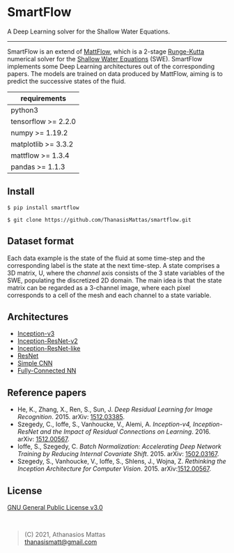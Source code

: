 # SmartFlow

A Deep Learning solver for the Shallow Water Equations.
___

SmartFlow is an extend of [MattFlow], which is a 2-stage [Runge-Kutta] numerical
solver for the [Shallow Water Equations] (SWE). SmartFlow implements some Deep
Learning architectures out of the corresponding papers. The models are trained
on data produced by MattFlow, aiming is to predict the successive states of the
fluid.

| requirements         |
| -------------------- |
| python3              |
| tensorflow >= 2.2.0  |
| numpy >= 1.19.2      |
| matplotlib >= 3.3.2  |
| mattflow >= 1.3.4    |
| pandas >= 1.1.3      |

## Install

```shell
$ pip install smartflow
```

```shell
$ git clone https://github.com/ThanasisMattas/smartflow.git
```

## Dataset format

Each data example is the state of the fluid at some time-step and the
corresponding label is the state at the next time-step. A state comprises a
3D matrix, U, where the *channel* axis consists of the 3 state variables of the
SWE, populating the discretized 2D domain. The main idea is that the state
matrix can be regarded as a 3-channel image, where each pixel corresponds to
a cell of the mesh and each channel to a state variable.

## Architectures

* [Inception-v3]
* [Inception-ResNet-v2]
* [Inception-ResNet-like]
* [ResNet]
* [Simple CNN]
* [Fully-Connected NN]

## Reference papers

* He, K., Zhang, X., Ren, S., Sun, J. *Deep Residual Learning for Image Recognition*. 2015. arXiv: [1512.03385].
* Szegedy, C., Ioffe, S., Vanhoucke, V., Alemi, A. *Inception-v4, Inception-ResNet and the Impact of Residual Connections on Learning*. 2016. arXiv: [1512.00567].
* Ioffe, S., Szegedy, C. *Batch Normalization: Accelerating Deep Network Training by Reducing Internal Covariate Shift*. 2015. arXiv: [1502.03167].
* Szegedy, S., Vanhoucke, V., Ioffe, S., Shlens, J., Wojna, Z. *Rethinking the Inception Architecture for Computer Vision*. 2015. arXiv:[1512.00567].

## License

[GNU General Public License v3.0]

<br />

>(C) 2021, Athanasios Mattas<br />
>thanasismatt@gmail.com


[//]: # "links"

[MattFlow]: <https://github.com/ThanasisMattas/mattflow>
[Runge-Kutta]: <https://en.wikipedia.org/wiki/Runge%E2%80%93Kutta_methods>
[Shallow Water Equations]: <https://en.wikipedia.org/wiki/Shallow_water_equations>
[Inception-ResNet-v2]: <smartflow/archs/inception_resnet_v2.py>
[Inception-v3]: <smartflow/archs/inception_v3.py>
[Inception-ResNet-like]: <smartflow/archs/inception_resnet.py>
[Resnet]: <smartflow/archs/resnet.py>
[Simple CNN]: <smartflow/archs/cnn.py>
[Fully-Connected NN]: <smartflow/archs/fcnn.py>
[GNU General Public License v3.0]: <https://github.com/ThanasisMattas/mattflow/blob/master/COPYING>


[1512.03385]: <https://arxiv.org/abs/1512.03385>
[1512.00567]: <https://arxiv.org/abs/1512.00567>
[1502.03167]: <https://arxiv.org/abs/1502.03167>
[1512.00567]: <https://arxiv.org/abs/1512.00567>
